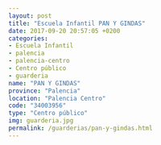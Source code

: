 ```yaml
---
layout: post
title: "Escuela Infantil PAN Y GINDAS"
date: 2017-09-20 20:57:05 +0200
categories:
- Escuela Infantil
- palencia
- palencia-centro
- Centro público
- guarderia
name: "PAN Y GINDAS"
province: "Palencia"
location: "Palencia Centro"
code: "34003956"
type: "Centro público"
img: guarderia.jpg
permalink: /guarderias/pan-y-gindas.html
---
```

